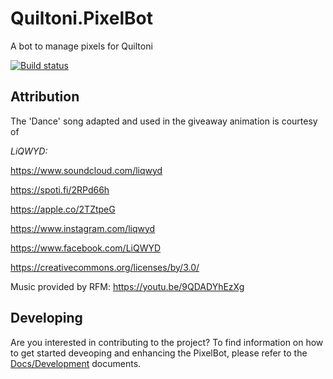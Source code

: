 # Quiltoni.PixelBot
A bot to manage pixels for Quiltoni

[![Build status](https://dev.azure.com/FritzAndFriends/PixelBot/_apis/build/status/PixelBot-ASP.NET%20Core-CI)](https://dev.azure.com/FritzAndFriends/PixelBot/_build/latest?definitionId=10)

## Attribution

The 'Dance' song adapted and used in the giveaway animation is courtesy of

*LiQWYD:*

https://www.soundcloud.com/liqwyd

https://spoti.fi/2RPd66h

https://apple.co/2TZtpeG

https://www.instagram.com/liqwyd

https://www.facebook.com/LiQWYD


https://creativecommons.org/licenses/by/3.0/

Music provided by RFM: https://youtu.be/9QDADYhEzXg

## Developing

Are you interested in contributing to the project? To find information on how to get started deveoping and enhancing the PixelBot, please refer to the [Docs/Development](./Docs/Development/) documents.
